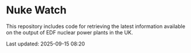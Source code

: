 # Nuke Watch

This repository includes code for retrieving the latest information available on the output of EDF nuclear power plants in the UK.

Last updated: 2025-09-15 08:20